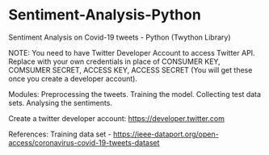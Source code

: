 # Sentiment-Analysis-Python
Sentiment Analysis on Covid-19 tweets - Python (Twython Library)

NOTE: You need to have Twitter Developer Account to access Twitter API.
      Replace with your own credentials in place of CONSUMER KEY, COMSUMER SECRET, ACCESS KEY, ACCESS SECRET (You will get these once you create a developer account).
 
Modules:
Preprocessing the tweets.
Training the model.
Collecting test data sets.
Analysing the sentiments.

Create a twitter developer account: https://developer.twitter.com  

References:
Training data set - https://ieee-dataport.org/open-access/coronavirus-covid-19-tweets-dataset
